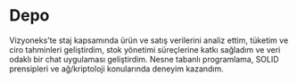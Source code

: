 # Depo
Vizyoneks’te staj kapsamında ürün ve satış verilerini analiz ettim, tüketim ve ciro tahminleri geliştirdim, stok yönetimi süreçlerine katkı sağladım ve veri odaklı bir chat uygulaması geliştirdim. Nesne tabanlı programlama, SOLID prensipleri ve ağ/kriptoloji konularında deneyim kazandım.
